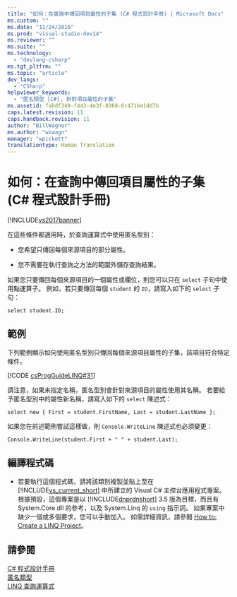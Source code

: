 ```yaml
---
title: "如何：在查詢中傳回項目屬性的子集 (C# 程式設計手冊) | Microsoft Docs"
ms.custom: ""
ms.date: "11/24/2016"
ms.prod: "visual-studio-dev14"
ms.reviewer: ""
ms.suite: ""
ms.technology: 
  - "devlang-csharp"
ms.tgt_pltfrm: ""
ms.topic: "article"
dev_langs: 
  - "CSharp"
helpviewer_keywords: 
  - "匿名類型 [C#], 針對項目屬性的子集"
ms.assetid: fabdf349-f443-4e3f-8368-6c471be1dd7b
caps.latest.revision: 11
caps.handback.revision: 11
author: "BillWagner"
ms.author: "wiwagn"
manager: "wpickett"
translationtype: Human Translation
---
```

# 如何：在查詢中傳回項目屬性的子集 (C# 程式設計手冊)
[!INCLUDE[vs2017banner](../../../csharp/includes/vs2017banner.md)]

在這些條件都適用時，於查詢運算式中使用匿名型別：  
  
-   您希望只傳回每個來源項目的部分屬性。  
  
-   您不需要在執行查詢之方法的範圍外儲存查詢結果。  
  
 如果您只要傳回每個來源項目的一個屬性或欄位，則您可以只在 `select` 子句中使用點運算子。  例如，若只要傳回每個 `student` 的 `ID`，請寫入如下的 `select` 子句：  
  
```  
select student.ID;  
```  
  
## 範例  
 下列範例顯示如何使用匿名型別只傳回每個來源項目屬性的子集，該項目符合特定條件。  
  
 [!CODE [csProgGuideLINQ#31](../CodeSnippet/VS_Snippets_VBCSharp/csProgGuideLINQ#31)]  
  
 請注意，如果未指定名稱，匿名型別會針對來源項目的屬性使用其名稱。  若要給予匿名型別中的屬性新名稱，請寫入如下的 `select` 陳述式：  
  
```  
select new { First = student.FirstName, Last = student.LastName };  
```  
  
 如果您在前述範例嘗試這樣做，則 `Console.WriteLine` 陳述式也必須變更：  
  
```  
Console.WriteLine(student.First + " " + student.Last);  
```  
  
## 編譯程式碼  
  
-   若要執行這個程式碼，請將該類別複製並貼上至在 [!INCLUDE[vs_current_short](../../../csharp/programming-guide/classes-and-structs/includes/vs_current_short_md.md)] 中所建立的 Visual C\# 主控台應用程式專案。  根據預設，這個專案是以 [!INCLUDE[dnprdnshort](../../../csharp/getting-started/includes/dnprdnshort_md.md)] 3.5 版為目標，而且有 System.Core.dll 的參考，以及 System.Linq 的 `using` 指示詞。  如果專案中缺少一個或多個要求，您可以手動加入。  如需詳細資訊，請參閱 [How to: Create a LINQ Project](../Topic/How%20to:%20Create%20a%20LINQ%20Project.md)。  
  
## 請參閱  
 [C\# 程式設計手冊](../../../csharp/programming-guide/index.md)   
 [匿名類型](../../../csharp/programming-guide/classes-and-structs/anonymous-types.md)   
 [LINQ 查詢運算式](../../../csharp/programming-guide/linq-query-expressions/index.md)